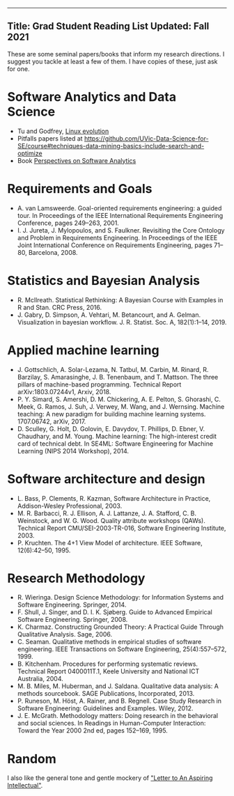 ----
Title: Grad Student Reading List
Updated: Fall 2021
----

These are some seminal papers/books that inform my research directions. I suggest you tackle at least a few of them. I have copies of these, just ask for one.

# Software Analytics and Data Science
* Tu and Godfrey, [Linux evolution](https://ieeexplore.ieee.org/document/883030)
* Pitfalls papers listed at https://github.com/UVic-Data-Science-for-SE/course#techniques-data-mining-basics-include-search-and-optimize
* Book [Perspectives on Software Analytics](https://www.elsevier.com/books/perspectives-on-data-science-for-software-engineering/menzies/978-0-12-804206-9)


# Requirements and Goals
- A. van Lamsweerde. Goal-oriented requirements engineering: a guided tour. In Proceedings of the IEEE International Requirements Engineering Conference, pages 249–263, 2001.
- I. J. Jureta, J. Mylopoulos, and S. Faulkner. Revisiting the Core Ontology and Problem in Requirements Engineering. In Proceedings of the IEEE Joint International Conference on Requirements Engineering, pages 71–80, Barcelona, 2008.

# Statistics  and Bayesian Analysis
- R. McIlreath. Statistical Rethinking: A Bayesian Course with Examples in R and Stan. CRC Press, 2016.
- J. Gabry, D. Simpson, A. Vehtari, M. Betancourt, and A. Gelman. Visualization in bayesian workflow. J. R. Statist. Soc. A, 182(1):1–14, 2019.

# Applied machine learning
- J. Gottschlich, A. Solar-Lezama, N. Tatbul, M. Carbin, M. Rinard, R. Barzilay, S. Amarasinghe, J. B. Tenenbaum, and T. Mattson. The three pillars of machine-based programming. Technical Report arXiv:1803.07244v1, Arxiv, 2018.
- P. Y. Simard, S. Amershi, D. M. Chickering, A. E. Pelton, S. Ghorashi, C. Meek, G. Ramos, J. Suh, J. Verwey, M. Wang, and J. Wernsing. Machine teaching: A new paradigm for building machine learning systems. 1707.06742, arXiv, 2017.
- D. Sculley, G. Holt, D. Golovin, E. Davydov, T. Phillips, D. Ebner, V. Chaudhary, and M. Young. Machine learning: The high-interest credit card of technical debt. In SE4ML: Software Engineering for Machine Learning (NIPS 2014 Workshop), 2014.

# Software architecture and design 
- L. Bass, P. Clements, R. Kazman, Software Architecture in Practice, Addison-Wesley Professional, 2003.
- M. R. Barbacci, R. J. Ellison, A. J. Lattanze, J. A. Stafford, C. B. Weinstock, and W. G. Wood. Quality attribute workshops (QAWs). Technical Report CMU/SEI-2003-TR-016, Software Engineering Institute, 2003.
- P. Kruchten. The 4+1 View Model of architecture. IEEE Software, 12(6):42–50, 1995. 

# Research Methodology
- R. Wieringa. Design Science Methodology: for Information Systems and Software Engineering. Springer, 2014. 
- F. Shull, J. Singer, and D. I. K. Sjøberg. Guide to Advanced Empirical Software Engineering. Springer, 2008.
- K. Charmaz. Constructing Grounded Theory: A Practical Guide Through Qualitative Analysis. Sage, 2006.
- C. Seaman. Qualitative methods in empirical studies of software engineering. IEEE Transactions on Software Engineering, 25(4):557–572, 1999.
- B. Kitchenham. Procedures for performing systematic reviews. Technical Report 0400011T.1, Keele University and National ICT Australia, 2004.
- M. B. Miles, M. Huberman, and J. Saldana. Qualitative data analysis: A methods sourcebook. SAGE Publications, Incorporated, 2013.
- P. Runeson, M. Höst, A. Rainer, and B. Regnell. Case Study Research in Software Engineering: Guidelines and Examples. Wiley, 2012.
- J. E. McGrath. Methodology matters: Doing research in the behavioral and social sciences. In Readings in Human-Computer Interaction: Toward the Year 2000 2nd ed, pages 152–169, 1995.

# Random
I also like the general tone and gentle mockery of ["Letter to An Aspiring Intellectual"](letter.pdf). 
